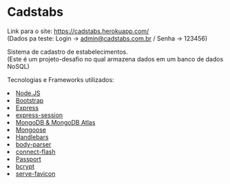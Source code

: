 # Cadstabs
Link para o site: https://cadstabs.herokuapp.com/<br>
(Dados pa teste: Login -> admin@cadstabs.com.br / Senha -> 123456)

Sistema de cadastro de estabelecimentos.<br>(Este é um projeto-desafio no qual armazena dados em um banco de dados NoSQL) 

Tecnologias e Frameworks utilizados: 

<a href="https://nodejs.org/en/"><li class="text-black-50">Node.JS</li></a>
<a href="https://getbootstrap.com/"><li class="text-black-50">Bootstrap</li></a>
<a href="https://expressjs.com"><li class="text-black-50">Express</li></a>
<a href="https://www.npmjs.com/package/express-session"><li class="text-black-50">express-session</li></a>
<a href="https://www.mongodb.com/"><li class="text-black-50">MongoDB & MongoDB Atlas</li></a>
<a href="https://mongoosejs.com/"><li class="text-black-50">Mongoose</li></a>
<a href="https://handlebarsjs.com/"><li class="text-black-50">Handlebars</li></a>
<a href="https://www.npmjs.com/package/body-parser"><li class="text-black-50">body-parser</li></a>
<a href="https://www.npmjs.com/package/connect-flash"><li class="text-black-50">connect-flash</li></a>
<a href="https://www.npmjs.com/package/passport"><li class="text-black-50">Passport</li></a>
<a href="https://www.npmjs.com/package/bcrypt"><li class="text-black-50">bcrypt</li></a>
<a href="https://www.npmjs.com/package/bcrypt"><li class="text-black-50">serve-favicon</li></a>
